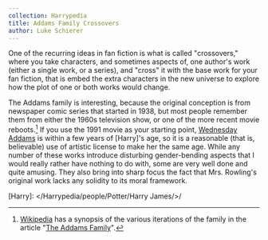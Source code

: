 ```yaml
---
collection: Harrypedia
title: Addams Family Crossovers
author: Luke Schierer
---
```


One of the recurring ideas in fan fiction is what is called
"crossovers," where you take characters, and sometimes aspects of,
one author's work (either a single work, or a series), and "cross"
it with the base work for your fan fiction, that is embed the extra
characters in the new universe to explore how the plot of one or
both works would change.

The Addams family is interesting, because the original conception
is from newspaper comic series that started in 1938, but most people
remember them from either the 1960s television show, or one of the
more recent movie reboots.[^240910-1] If you use the 1991 movie
as your starting point, [Wednesday Addams] is within a few years
of [Harry]'s age, so it is a reasonable (that is, believable) use
of artistic license to make her the same age. While any number of
these works introduce disturbing gender-bending aspects that I would
really rather have nothing to do with, some are very well done and
quite amusing. They also bring into sharp focus the fact that Mrs.
Rowling's original work lacks any solidity to its moral framework.

[^240910-1]:
    [Wikipedia](https://wikipedia.org) has a synopsis of
    the various iterations of the family in the article "[The Addams
    Family](https://.wikipedia.org/wiki/The_Addams_Family)".

[Wednesday Addams]: https://en.wikipedia.org/wiki/Wednesday_Addams

[Harry]: </Harrypedia/people/Potter/Harry James/>/
